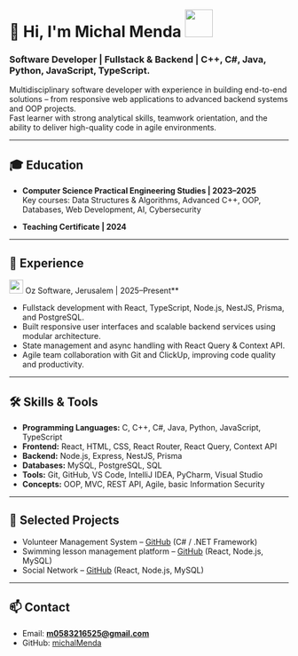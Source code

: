 # 👋  Hi, I'm Michal Menda <img src="https://media.giphy.com/media/WUlplcMpOCEmTGBtBW/giphy.gif" width="50">

### Software Developer | Fullstack & Backend | C++, C#, Java, Python, JavaScript, TypeScript.

Multidisciplinary software developer with experience in building end-to-end solutions – from responsive web applications to advanced backend systems and OOP projects.  
Fast learner with strong analytical skills, teamwork orientation, and the ability to deliver high-quality code in agile environments.

---

## 🎓 Education

- **Computer Science Practical Engineering Studies | 2023–2025**  
  Key courses: Data Structures & Algorithms, Advanced C++, OOP, Databases, Web Development, AI, Cybersecurity

- **Teaching Certificate | 2024**

---

## 🚀 Experience

<img src="https://media.giphy.com/media/iY8CRBdQXODJSCERIr/giphy.gif" width="25"> Oz Software, Jerusalem | 2025–Present**
- Fullstack development with React, TypeScript, Node.js, NestJS, Prisma, and PostgreSQL.  
- Built responsive user interfaces and scalable backend services using modular architecture.  
- State management and async handling with React Query & Context API.  
- Agile team collaboration with Git and ClickUp, improving code quality and productivity.  

---

## 🛠️ Skills & Tools
- **Programming Languages:** C, C++, C#, Java, Python, JavaScript, TypeScript  
- **Frontend:** React, HTML, CSS, React Router, React Query, Context API  
- **Backend:** Node.js, Express, NestJS, Prisma  
- **Databases:** MySQL, PostgreSQL, SQL  
- **Tools:** Git, GitHub, VS Code, IntelliJ IDEA, PyCharm, Visual Studio  
- **Concepts:** OOP, MVC, REST API, Agile, basic Information Security  

---

## 📌 Selected Projects
- Volunteer Management System – [GitHub](https://github.com/sara6310472/dotNet5785_9427_1873) (C# / .NET Framework)
- Swimming lesson management platform – [GitHub](https://github.com/Ayala0533170483/swim-app) (React, Node.js, MySQL)
- Social Network – [GitHub](https://github.com/michalMenda/social-api-project) (React, Node.js, MySQL)  


---

## 📫 Contact
- Email: **m0583216525@gmail.com**  
- GitHub: [michalMenda](https://github.com/michalMenda)
